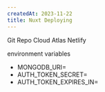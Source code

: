 ```yaml
---
createdAt: 2023-11-22
title: Nuxt Deploying
---
```



Git Repo
Cloud Atlas
Netlify

environment variables
- MONGODB_URI=
- AUTH_TOKEN_SECRET=
- AUTH_TOKEN_EXPIRES_IN=